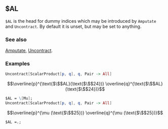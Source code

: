 ##  $AL

`$AL` is the head for dummy indices which may be introduced by `Amputate` and `Uncontract`. By default it is unset, but may be set to anything.

### See also

[Amputate](Amputate), [Uncontract](Uncontract).

### Examples

```mathematica
Uncontract[ScalarProduct[p, q], q, Pair -> All]
```

$$\overline{p}^{\text{$\$$AL}(\text{$\$$24})} \overline{q}^{\text{$\$$AL}(\text{$\$$24})}$$

```mathematica
$AL = \[Mu];
Uncontract[ScalarProduct[p, q], q, Pair -> All]
```

$$\overline{p}^{\mu (\text{$\$$25})} \overline{q}^{\mu (\text{$\$$25})}$$

```mathematica
$AL =.;
```